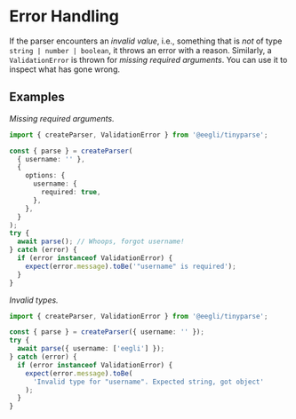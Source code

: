 # Error Handling

If the parser encounters an _invalid value_, i.e., something that is _not_ of type `string | number | boolean`, it throws an error with a reason. Similarly, a `ValidationError` is thrown for _missing required arguments_. You can use it to inspect what has gone wrong.

## Examples

_Missing required arguments._

<!-- doctest: rejects for missing args -->

```ts
import { createParser, ValidationError } from '@eegli/tinyparse';

const { parse } = createParser(
  { username: '' },
  {
    options: {
      username: {
        required: true,
      },
    },
  }
);
try {
  await parse(); // Whoops, forgot username!
} catch (error) {
  if (error instanceof ValidationError) {
    expect(error.message).toBe('"username" is required');
  }
}
```

_Invalid types._

<!-- doctest: rejects invalid types -->

```ts
import { createParser, ValidationError } from '@eegli/tinyparse';

const { parse } = createParser({ username: '' });
try {
  await parse({ username: ['eegli'] });
} catch (error) {
  if (error instanceof ValidationError) {
    expect(error.message).toBe(
      'Invalid type for "username". Expected string, got object'
    );
  }
}
```
